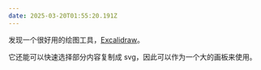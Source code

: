 ```yaml
---
date: 2025-03-20T01:55:20.191Z
---
```

发现一个很好用的绘图工具，[Excalidraw](https://excalidraw.com/)。

它还能可以快速选择部分内容复制成 svg，因此可以作为一个大的画板来使用。
